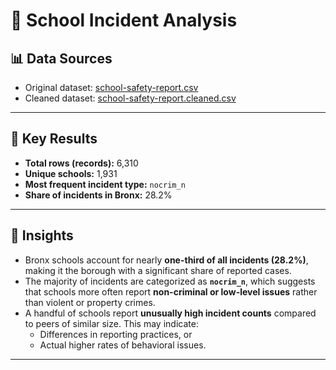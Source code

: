 # 🏫 School Incident Analysis  

## 📊 Data Sources
- Original dataset: [school-safety-report.csv](https://drive.google.com/file/d/1uCchk73pdFzs1pRQ20Lmb_dpHHwP5Ttj/view?usp=sharing)  
- Cleaned dataset: [school-safety-report.cleaned.csv](https://drive.google.com/file/d/1W5zk4AfObHxzzlUIb1ZApcBPqgaS2mKC/view?usp=sharing)  

---

## 🔎 Key Results
- **Total rows (records):** 6,310  
- **Unique schools:** 1,931  
- **Most frequent incident type:** `nocrim_n`  
- **Share of incidents in Bronx:** 28.2%  

---

## 📌 Insights
- Bronx schools account for nearly **one-third of all incidents (28.2%)**, making it the borough with a significant share of reported cases.  
- The majority of incidents are categorized as **`nocrim_n`**, which suggests that schools more often report **non-criminal or low-level issues** rather than violent or property crimes.  
- A handful of schools report **unusually high incident counts** compared to peers of similar size. This may indicate:
  - Differences in reporting practices, or  
  - Actual higher rates of behavioral issues.  

---


